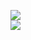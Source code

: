 [![](https://img.shields.io/badge/Made%20With-Github%20Spray-lightgrey.svg?style=for-the-badge&logo=github)](https://github.com/Annihil/github-spray#28372)  
[![](https://i.imgur.com/2DrTn0Z.gif)](https://github.com/Annihil/github-spray)